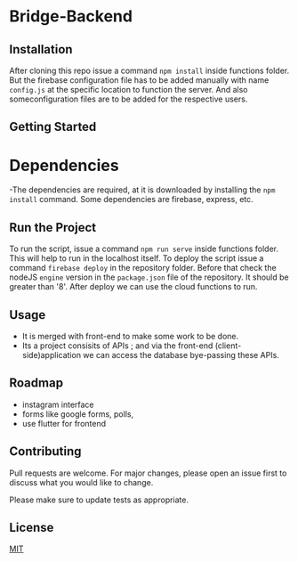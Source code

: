 # Bridge-Backend



## Installation

After cloning this repo issue a command ```npm install``` inside functions folder. But the firebase configuration file has to be added manually with name ```config.js``` at the specific location to function the server. And also someconfiguration files are to be added for the respective users.

## Getting Started

# Dependencies
-The dependencies are required, at it is downloaded by installing the ```npm install``` command. Some dependencies are firebase, express, etc.

## Run the Project
To run the script, issue a command ```npm run serve``` inside functions folder. This will help to run in the localhost itself.
To deploy the script issue a command ```firebase deploy``` in the repository folder. Before that check the nodeJS ```engine``` version in the ```package.json``` file of the repository. It should be greater than '8'.
After deploy we can use the cloud functions to run.

## Usage
- It is merged with front-end to make some work to be done.
- Its a project consisits of APIs ; and via the front-end (client-side)application we can access the database bye-passing these APIs.

## Roadmap
- instagram interface
- forms like google forms, polls,
- use flutter for frontend

## Contributing
Pull requests are welcome. For major changes, please open an issue first to discuss what you would like to change.

Please make sure to update tests as appropriate.

## License
[MIT](https://choosealicense.com/licenses/mit/)
